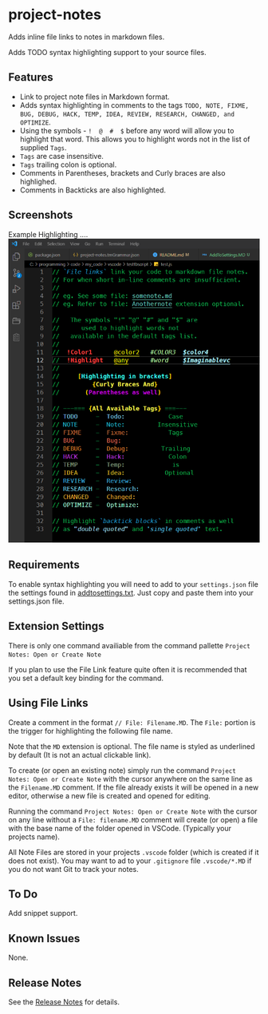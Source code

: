 <!-- ![](https://vsmarketplacebadge.apphb.com/version-short/willasm.project-notes.svg) -->
<!-- ![](https://vsmarketplacebadge.apphb.com/installs-short/willasm.project-notes.svg) -->
<!-- ![](https://vsmarketplacebadge.apphb.com/downloads-short/willasm.project-notes.svg) -->
<!-- ![](https://vsmarketplacebadge.apphb.com/rating/willasm.project-notes.svg) -->

# project-notes
Adds inline file links to notes in markdown files.

Adds TODO syntax highlighting support to your source files.


## Features
- Link to project note files in Markdown format.
- Adds syntax highlighting in comments to the tags `TODO, NOTE, FIXME, BUG, DEBUG, HACK, TEMP, IDEA, REVIEW, RESEARCH, CHANGED, and OPTIMIZE`.
- Using the symbols - `!  @  #  $` before any word will allow you to highlight that word. This allows you to highlight words not in the list of supplied `Tags`.
- `Tags` are case insensitive.
- `Tags` trailing colon is optional.
- Comments in Parentheses, brackets and Curly braces are also highlighed.
- Comments in Backticks are also highlighted.


## Screenshots
Example Highlighting ....
![Example Screenshot](./images/project-notes-example.png)


## Requirements
To enable syntax highlighting you will need to add to your `settings.json` file the settings found in [addtosettings.txt](./resources/addtosettings.txt). Just copy and paste them into your settings.json file.

## Extension Settings
There is only one command availiable from the command pallette `Project Notes: Open or Create Note`

If you plan to use the File Link feature quite often it is recommended that you set a default key binding for the command.


## Using File Links
Create a comment in the format `// File: Filename.MD`. The `File:` portion is the trigger for highlighting the following file name.

Note that the `MD` extension is optional. The file name is styled as underlined by default (It is not an actual clickable link).

To create (or open an existing note) simply run the command `Project Notes: Open or Create Note` with the cursor anywhere on the same line as the `Filename.MD` comment. If the file already exists it will be opened in a new editor, otherwise a new file is created and opened for editing.

Running the command `Project Notes: Open or Create Note` with the cursor on any line without a `File: filename.MD` comment will create (or open) a file with the base name of the folder opened in VSCode. (Typically your projects name).

All Note Files are stored in your projects `.vscode` folder (which is created if it does not exist). You may want to ad to your `.gitignore` file `.vscode/*.MD` if you do not want Git to track your notes.

## To Do
Add snippet support.


## Known Issues
None.


## Release Notes
See the [Release Notes](RELEASE.md) for details.

